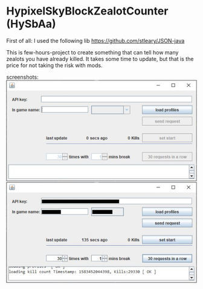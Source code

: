 # HypixelSkyBlockZealotCounter (HySbAa)

First of all: I used the following lib https://github.com/stleary/JSON-java

This is few-hours-project to create something that can tell how many zealots you have already killed.
It takes some time to update, but that is the price for not taking the risk with mods.

screenshots:
![screenshot1](screenshots/screenshot1.JPG)
![screenshot2](screenshots/screenshot2.JPG)

